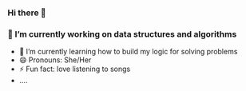 ### Hi there 👋
### 🔭 I’m currently working on data structures and algorithms
- 🌱 I’m currently learning how to build my logic for solving problems
- 😄 Pronouns: She/Her
- ⚡ Fun fact: love listening to songs
- ....

